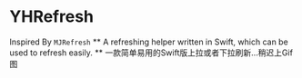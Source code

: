 # YHRefresh
Inspired By `MJRefresh`
** A refreshing helper written in Swift, which can be used to refresh easily.
** 一款简单易用的Swift版上拉或者下拉刷新...稍迟上Gif图
